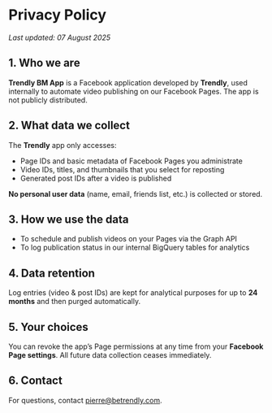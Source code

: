 # Privacy Policy

_Last updated: 07 August 2025_

## 1. Who we are

**Trendly BM App** is a Facebook application developed by **Trendly**, used internally to automate video publishing on our Facebook Pages. The app is not publicly distributed.

## 2. What data we collect

The **Trendly** app only accesses:

- Page IDs and basic metadata of Facebook Pages you administrate  
- Video IDs, titles, and thumbnails that you select for reposting  
- Generated post IDs after a video is published  

**No personal user data** (name, email, friends list, etc.) is collected or stored.

## 3. How we use the data

- To schedule and publish videos on your Pages via the Graph API  
- To log publication status in our internal BigQuery tables for analytics  

## 4. Data retention

Log entries (video & post IDs) are kept for analytical purposes for up to **24 months** and then purged automatically.

## 5. Your choices

You can revoke the app’s Page permissions at any time from your **Facebook Page settings**. All future data collection ceases immediately.

## 6. Contact

For questions, contact [pierre@betrendly.com](mailto:pierre@betrendly.com).
